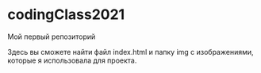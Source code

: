 # codingClass2021
Мой первый репозиторий

Здесь вы сможете найти файл index.html и папку img с изображениями, которые я использовала для проекта.
